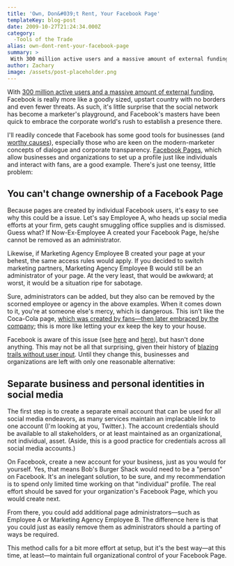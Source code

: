 ```yaml
---
title: 'Own, Don&#039;t Rent, Your Facebook Page'
templateKey: blog-post
date: 2009-10-27T21:24:34.000Z
category: 
  -Tools of the Trade
alias: own-dont-rent-your-facebook-page
summary: > 
 With 300 million active users and a massive amount of external funding, Facebook is really more like a goodly sized, upstart country with no borders and even fewer threats. As such, it's little surprise that the social network has become a marketer's playground, and Facebook's masters have been quick to embrace the corporate world's rush to establish a presence there.
author: Zachary
image: /assets/post-placeholder.png
---
```


With [300 million active users and a massive amount of external funding](http://www.techcrunch.com/2009/09/15/facebook-crosses-300-million-users-oh-yeah-and-their-cash-flow-just-went-positive/), Facebook is really more like a goodly sized, upstart country with no borders and even fewer threats. As such, it's little surprise that the social network has become a marketer's playground, and Facebook's masters have been quick to embrace the corporate world's rush to establish a presence there.

I'll readily concede that Facebook has some good tools for businesses (and [worthy causes](http://www.facebook.com/home.php?ref=logo#/group.php?gid=2250482938&ref=nf)), especially those who are keen on the modern-marketer concepts of dialogue and corporate transparency. [Facebook Pages](http://www.facebook.com/advertising/?pages), which allow businesses and organizations to set up a profile just like individuals and interact with fans, are a good example. There's just one teensy, little problem:

You can't change ownership of a Facebook Page
---------------------------------------------

Because pages are created by individual Facebook users, it's easy to see why this could be a issue. Let's say Employee A, who heads up social media efforts at your firm, gets caught smuggling office supplies and is dismissed. Guess what? If Now-Ex-Employee A created your Facebook Page, he/she cannot be removed as an administrator.

Likewise, if Marketing Agency Employee B created your page at your behest, the same access rules would apply. If you decided to switch marketing partners, Marketing Agency Employee B would still be an administrator of your page. At the very least, that would be awkward; at worst, it would be a situation ripe for sabotage.

Sure, administrators can be added, but they also can be removed by the scorned employee or agency in the above examples. When it comes down to it, you're at someone else's mercy, which is dangerous. This isn't like the Coca-Cola page, [which was created by fans—then later embraced by the company](http://60secondcommunications.com/blog/2009/03/31/three-lessons-from-the-new-coca-cola-facebook-page/); this is more like letting your ex keep the key to your house.

Facebook is aware of this issue (see [here](http://www.facebook.com/topic.php?uid=10381469571&topic=9632) and [here](http://www.facebook.com/topic.php?uid=10381469571&topic=8582&start=30&hash=28604f70440aa69c16c7b3915a831fae#topic_top)), but hasn't done anything. This may not be all that surprising, given their history of [blazing trails without user input](http://voices.washingtonpost.com/fasterforward/2009/10/facebook_updates_home_page_irk.html?hpid=sec-tech). Until they change this, businesses and organizations are left with only one reasonable alternative:

Separate business and personal identities in social media
---------------------------------------------------------

The first step is to create a separate email account that can be used for all social media endeavors, as many services maintain an implacable link to one account (I'm looking at you, Twitter.). The account credentials should be available to all stakeholders, or at least maintained as an organizational, not individual, asset. (Aside, this is a good practice for credentials across all social media accounts.)

On Facebook, create a new account for your business, just as you would for yourself. Yes, that means Bob's Burger Shack would need to be a "person" on Facebook. It's an inelegant solution, to be sure, and my recommendation is to spend only limited time working on that "individual" profile. The real effort should be saved for your organization's Facebook Page, which you would create next.

From there, you could add additional page administrators—such as Employee A or Marketing Agency Employee B. The difference here is that you could just as easily remove them as administrators should a parting of ways be required.

This method calls for a bit more effort at setup, but it's the best way—at this time, at least—to maintain full organizational control of your Facebook Page.